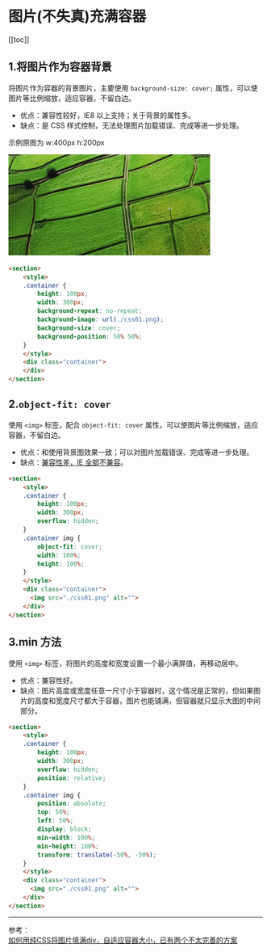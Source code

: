 # 图片(不失真)充满容器

[[toc]]

## 1.将图片作为容器背景

将图片作为容器的背景图片，主要使用 `background-size: cover;` 属性，可以使图片等比例缩放，适应容器，不留白边。  

- 优点：兼容性较好，IE8 以上支持；关于背景的属性多。
- 缺点：是 CSS 样式控制，无法处理图片加载错误、完成等进一步处理。

示例原图为 w:400px h:200px 

<img src="./img/css01.png" alt="原示意图"> 

<demo column>
  <template slot="html">
    <css-full-img-1></css-full-img-1>
  </template>

```html
<section>
    <style>
    .container {
        height: 100px;
        width: 300px;
        background-repeat: no-repeat;
        background-image: url(./css01.png);
        background-size: cover;
        background-position: 50% 50%; 
    }
    </style>
    <div class="container">
    </div>
</section>
```

</demo>

## 2.`object-fit: cover`

使用 `<img>` 标签，配合 `object-fit: cover` 属性，可以使图片等比例缩放，适应容器，不留白边。  

- 优点：和使用背景图效果一致；可以对图片加载错误、完成等进一步处理。
- 缺点：[兼容性差，IE 全部不兼容](https://caniuse.com/#search=object-fit)。

<demo column>
  <template slot="html">
    <css-full-img-2></css-full-img-2>
  </template>

```html
<section>
    <style>
    .container {
        height: 100px;
        width: 300px;
        overflow: hidden;
    }
    .container img {
        object-fit: cover;
        width: 100%;
        height: 100%;
    }
    </style>
    <div class="container">
      <img src="./css01.png" alt="">
    </div>
</section>
```

</demo>

## 3.min 方法

使用 `<img>` 标签，将图片的高度和宽度设置一个最小满屏值，再移动居中。 

- 优点：兼容性好。
- 缺点：图片高度或宽度任意一尺寸小于容器时，这个情况是正常的，但如果图片的高度和宽度尺寸都大于容器，图片也能铺满，但容器就只显示大图的中间部分。

<demo column>
  <template slot="html">
    <css-full-img-3></css-full-img-3>
  </template>

```html
<section>
    <style>
    .container {
        height: 100px;
        width: 300px;
        overflow: hidden;
        position: relative;
    }
    .container img {
        position: absolute;
        top: 50%;
        left: 50%;
        display: block;
        min-width: 100%;
        min-height: 100%;
        transform: translate(-50%, -50%);
    }
    </style>
    <div class="container">
      <img src="./css01.png" alt="">
    </div>
</section>
```

</demo>

***

参考：  
[如何用纯CSS将图片填满div，自适应容器大小，已有两个不太完善的方案](https://segmentfault.com/q/1010000007129840/a-1020000007130321)  
